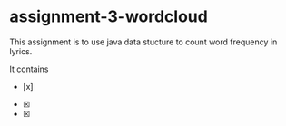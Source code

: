 # assignment-3-wordcloud
This assignment is to use java data stucture to count word frequency in lyrics.

It contains
- [x] 
- [x] 
- [x] 


